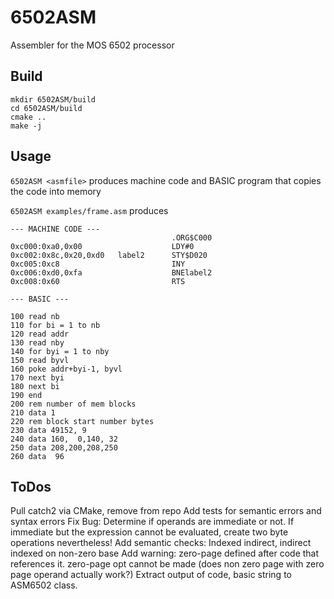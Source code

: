 # 6502ASM
Assembler for the MOS 6502 processor

## Build

```
mkdir 6502ASM/build
cd 6502ASM/build
cmake ..
make -j
```

## Usage

``6502ASM <asmfile>`` produces machine code and BASIC program that copies the code into memory

``6502ASM examples/frame.asm`` produces

```
--- MACHINE CODE ---
                                    .ORG$C000
0xc000:0xa0,0x00                    LDY#0
0xc002:0x8c,0x20,0xd0   label2      STY$D020
0xc005:0xc8                         INY
0xc006:0xd0,0xfa                    BNElabel2
0xc008:0x60                         RTS

--- BASIC ---

100 read nb
110 for bi = 1 to nb
120 read addr
130 read nby
140 for byi = 1 to nby
150 read byvl
160 poke addr+byi-1, byvl
170 next byi
180 next bi
190 end
200 rem number of mem blocks
210 data 1
220 rem block start number bytes
230 data 49152, 9
240 data 160,  0,140, 32
250 data 208,200,208,250
260 data  96
```

## ToDos
Pull catch2 via CMake, remove from repo
Add tests for semantic errors and syntax errors
Fix Bug: Determine if operands are immediate or not. If immediate but the expression
cannot be evaluated, create two byte operations nevertheless!
Add semantic checks: Indexed indirect, indirect indexed on non-zero base
Add warning: zero-page defined after code that references it. zero-page opt cannot be made
(does non zero page with zero page operand actually work?)
Extract output of code, basic string to ASM6502 class.
